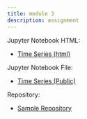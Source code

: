 ```yaml
---
title: module 3
description: assignment
---
```

Jupyter Notebook HTML:
- [Time Series (html)](TimeSeries.html)

Jupyter Notebook File:
- [Time Series (Public)](TimeSeries_Public.ipynb)

Repository:
- [Sample Repository](https://github.com/njrosinski/sample)


